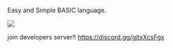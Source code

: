 Easy and Simple BASIC language.

![](https://cdn.discordapp.com/attachments/790169262399422504/841450976233783336/unknown.png)

join developers server!!
https://discord.gg/gjtxXcsFgx
